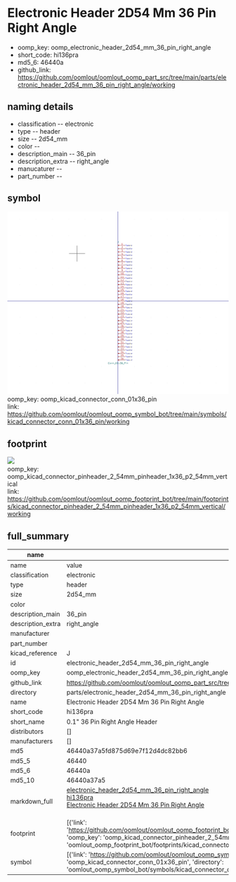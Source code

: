 # Electronic Header 2D54 Mm 36 Pin Right Angle

  
* oomp_key: oomp_electronic_header_2d54_mm_36_pin_right_angle 
* short_code: hi136pra
* md5_6: 46440a  
* github_link: https://github.com/oomlout/oomlout_oomp_part_src/tree/main/parts/electronic_header_2d54_mm_36_pin_right_angle/working  
## naming details
* classification -- electronic
* type -- header
* size -- 2d54_mm
* color -- 
* description_main -- 36_pin
* description_extra -- right_angle
* manucaturer -- 
* part_number -- 



## symbol

![](symbol/0/working/working_600.png)  
oomp_key: oomp_kicad_connector_conn_01x36_pin  
link: https://github.com/oomlout/oomlout_oomp_symbol_bot/tree/main/symbols/kicad_connector_conn_01x36_pin/working  

## footprint

![](footprint/0/working/working_600.png)  
oomp_key: oomp_kicad_connector_pinheader_2_54mm_pinheader_1x36_p2_54mm_vertical  
link: https://github.com/oomlout/oomlout_oomp_footprint_bot/tree/main/footprints/kicad_connector_pinheader_2_54mm_pinheader_1x36_p2_54mm_vertical/working  

## full_summary
| name | value | 
| --- | --- | 
| name | value | 
| classification | electronic | 
| type | header | 
| size | 2d54_mm | 
| color |  | 
| description_main | 36_pin | 
| description_extra | right_angle | 
| manufacturer |  | 
| part_number |  | 
| kicad_reference | J | 
| id | electronic_header_2d54_mm_36_pin_right_angle | 
| oomp_key | oomp_electronic_header_2d54_mm_36_pin_right_angle | 
| github_link | https://github.com/oomlout/oomlout_oomp_part_src/tree/main/parts/electronic_header_2d54_mm_36_pin_right_angle/working | 
| directory | parts/electronic_header_2d54_mm_36_pin_right_angle | 
| name | Electronic Header 2D54 Mm 36 Pin Right Angle | 
| short_code | hi136pra | 
| short_name | 0.1" 36 Pin Right Angle Header | 
| distributors | [] | 
| manufacturers | [] | 
| md5 | 46440a37a5fd875d69e7f12d4dc82bb6 | 
| md5_5 | 46440 | 
| md5_6 | 46440a | 
| md5_10 | 46440a37a5 | 
| markdown_full | [electronic_header_2d54_mm_36_pin_right_angle](https://github.com/oomlout/oomlout_oomp_part_src/tree/main/parts/electronic_header_2d54_mm_36_pin_right_angle/working)<br>[hi136pra](https://github.com/oomlout/oomlout_oomp_part_src/tree/main/parts/electronic_header_2d54_mm_36_pin_right_angle/working)<br>[Electronic Header 2D54 Mm 36 Pin Right Angle](https://github.com/oomlout/oomlout_oomp_part_src/tree/main/parts/electronic_header_2d54_mm_36_pin_right_angle/working)<br><br> | 
| footprint | [{'link': 'https://github.com/oomlout/oomlout_oomp_footprint_bot/tree/main/foootprntss/kicad_connector_pinheader_2_54mm_pinheader_1x36_p2_54mm_vertical', 'oomp_key': 'oomp_kicad_connector_pinheader_2_54mm_pinheader_1x36_p2_54mm_vertical', 'directory': 'oomlout_oomp_footprint_bot/footprints/kicad_connector_pinheader_2_54mm_pinheader_1x36_p2_54mm_vertical//working/working.kicad_mod'}] | 
| symbol | [{'link': 'https://github.com/oomlout/oomlout_oomp_symbol_bot/tree/main/symbols/kicad_connector_conn_01x36_pin', 'oomp_key': 'oomp_kicad_connector_conn_01x36_pin', 'directory': 'oomlout_oomp_symbol_bot/symbols/kicad_connector_conn_01x36_pin//working/working.kicad_sym'}] | 
